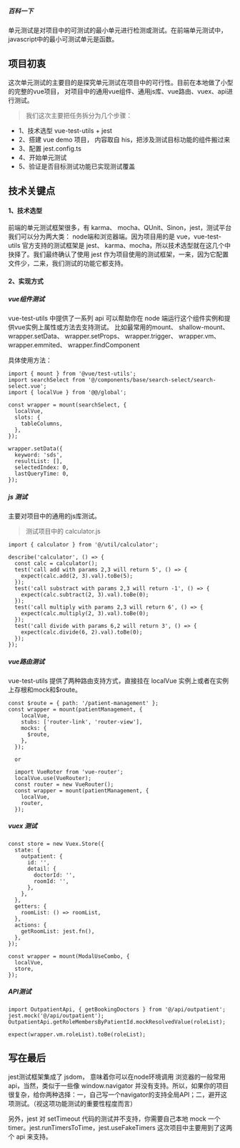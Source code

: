 ##### 百科一下
单元测试是对项目中的可测试的最小单元进行检测或测试。在前端单元测试中，javascript中的最小可测试单元是函数。

## 项目初衷
这次单元测试的主要目的是探究单元测试在项目中的可行性。目前在本地做了小型的完整的vue项目， 对项目中的通用vue组件、通用js库、vue路由、vuex、api进行测试。

> 我们这次主要把任务拆分为几个步骤：
- 1、技术选型 vue-test-utils + jest
- 2、搭建 vue demo 项目， 内容取自 his，把涉及测试目标功能的组件搬过来
- 3、配置 jest.config.ts
- 4、开始单元测试
- 5、验证是否目标测试功能已实现测试覆盖

## 技术关键点
#### 1、技术选型
前端的单元测试框架很多，有 karma、 mocha、QUnit、Sinon，jest，测试平台我们可以分为两大类： node端和浏览器端。因为项目用的是 vue，vue-test-utils 官方支持的测试框架是 jest、 karma、mocha，所以技术选型就在这几个中抉择了。我们最终确认了使用 jest 作为项目使用的测试框架，一来，因为它配置文件少，二来，我们测试的功能它都支持。

#### 2、实现方式
##### vue组件测试
vue-test-utils 中提供了一系列 api 可以帮助你在 node 端运行这个组件实例和提供vue实例上属性或方法去支持测试。
比如最常用的mount、 shallow-mount、  wrapper.setData、  wrapper.setProps、  wrapper.trigger、  wrapper.vm、  wrapper.emmited、  wrapper.findComponent

具体使用方法：
```
import { mount } from '@vue/test-utils';
import searchSelect from '@/components/base/search-select/search-select.vue';
import { localVue } from '@@/global';

const wrapper = mount(searchSelect, {
  localVue,
  slots: {
    tableColumns,
  },
});

wrapper.setData({
  keyword: 'sds',
  resultList: [],
  selectedIndex: 0,
  lastQueryTime: 0,
});
```
##### js 测试
主要对项目中的通用的js库测试。
> 测试项目中的 calculator.js
```
import { calculator } from '@/util/calculator';

describe('calculator', () => {
  const calc = calculator();
  test('call add with params 2,3 will return 5', () => {
    expect(calc.add(2, 3).val).toBe(5);
  });
  test('call substract with params 2,3 will return -1', () => {
    expect(calc.subtract(2, 3).val).toBe(0);
  });
  test('call multiply with params 2,3 will return 6', () => {
    expect(calc.multiply(2, 3).val).toBe(0);
  });
  test('call divide with params 6,2 will return 3', () => {
    expect(calc.divide(6, 2).val).toBe(0);
  });
});
```
##### vue路由测试
vue-test-utils 提供了两种路由支持方式，直接挂在 localVue 实例上或者在实例上存根和mock和$route。

```
const $route = { path: '/patient-management' };
const wrapper = mount(patientManagement, {
    localVue,
    stubs: ['router-link', 'router-view'],
    mocks: {
      $route,
    },
  });

  or 

  import VueRoter from 'vue-router';
  localVue.use(VueRouter);
  const router = new VueRouter();
  const wrapper = mount(patientManagement, {
    localVue,
    router,
  });

```
##### vuex 测试
```
const store = new Vuex.Store({
  state: {
    outpatient: {
      id: '',
      detail: {
        doctorId: '',
        roomId: '',
      },
    },
  },
  getters: {
    roomList: () => roomList,
  },
  actions: {
    getRoomList: jest.fn(),
  },
});

const wrapper = mount(ModalUseCombo, {
  localVue,
  store,
});
```
##### API测试
```
import OutpatientApi, { getBookingDoctors } from '@/api/outpatient';
jest.mock('@/api/outpatient');
OutpatientApi.getRoleMembersByPatientId.mockResolvedValue(roleList);

expect(wrapper.vm.roleList).toBe(roleList);
```


## 写在最后
jest测试框架集成了 jsdom， 意味着你可以在node环境调用 浏览器的一般常用 api，当然，类似于一些像 window.navigator 并没有支持。所以，如果你的项目很复杂，给你两种选择：一，自己写一个navigator的支持全局API；二，避开这项测试。（视这项功能测试的重要性程度而言）

另外，jest 对 setTimeout 代码的测试并不支持，你需要自己本地 mock 一个 timer。jest.runTimersToTime，jest.useFakeTimers 这次项目中主要用到了这两个 api 来支持。

